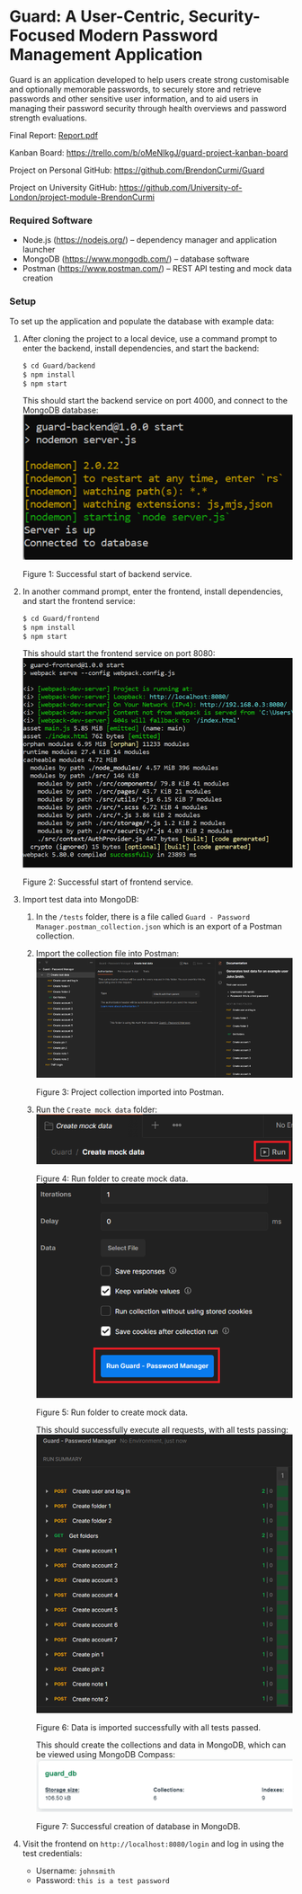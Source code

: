 # Guard: A User-Centric, Security-Focused Modern Password Management Application

Guard is an application developed to help users create strong customisable and optionally memorable passwords,
to securely store and retrieve passwords and other sensitive user information, and to aid users in managing
their password security through health overviews and password strength evaluations.

Final Report: [Report.pdf](report/Final-Report.pdf)

Kanban Board: https://trello.com/b/oMeNIkgJ/guard-project-kanban-board

Project on Personal GitHub: https://github.com/BrendonCurmi/Guard

Project on University GitHub: https://github.com/University-of-London/project-module-BrendonCurmi

### Required Software
- Node.js (https://nodejs.org/) – dependency manager and application launcher
- MongoDB (https://www.mongodb.com/) – database software
- Postman (https://www.postman.com/) – REST API testing and mock data creation

### Setup
To set up the application and populate the database with example data:
1. After cloning the project to a local device, use a command prompt to enter the backend, install dependencies, and start the backend:
   ```
   $ cd Guard/backend
   $ npm install
   $ npm start
   ```

    This should start the backend service on port 4000, and connect to the MongoDB database:
    ![figure1.png](report/imgs/figure1.png)

    Figure 1: Successful start of backend service.

2. In another command prompt, enter the frontend, install dependencies, and start the frontend service:
   ```
   $ cd Guard/frontend
   $ npm install
   $ npm start
   ```

    This should start the frontend service on port 8080:
    ![figure2.png](report/imgs/figure2.png)

    Figure 2: Successful start of frontend service.

3. Import test data into MongoDB:
   1. In the `/tests` folder, there is a file called `Guard - Password Manager.postman_collection.json` which is an export of a Postman collection.
   2. Import the collection file into Postman:
      ![figure3.png](report/imgs/figure3.png)

      Figure 3: Project collection imported into Postman.
   3. Run the `Create mock data` folder:
      ![figure4.png](report/imgs/figure4.png)

      Figure 4: Run folder to create mock data.
      ![figure5.png](report/imgs/figure5.png)

      Figure 5: Run folder to create mock data.
      
      This should successfully execute all requests, with all tests passing:
      ![figure6.png](report/imgs/figure6.png)

      Figure 6: Data is imported successfully with all tests passed. 

      This should create the collections and data in MongoDB, which can be viewed using MongoDB Compass:
      ![figure7.png](report/imgs/figure7.png)

      Figure 7: Successful creation of database in MongoDB.

4. Visit the frontend on `http://localhost:8080/login` and log in using the test credentials:
    - Username: `johnsmith`
    - Password: `this is a test password`
